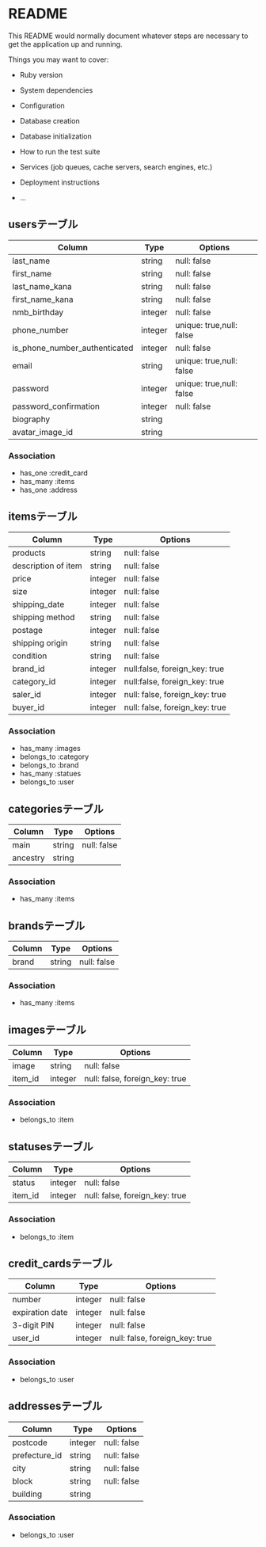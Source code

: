 
# README

This README would normally document whatever steps are necessary to get the
application up and running.

Things you may want to cover:

* Ruby version

* System dependencies

* Configuration

* Database creation

* Database initialization

* How to run the test suite

* Services (job queues, cache servers, search engines, etc.)

* Deployment instructions

* ...



## usersテーブル
|Column|Type|Options|
|------|----|-------|
|last_name|string|null: false|
|first_name|string|null: false|
|last_name_kana|string|null: false|
|first_name_kana|string|null: false|
|nmb_birthday|integer|null: false|
|phone_number|integer|unique: true,null: false|
|is_phone_number_authenticated|integer|null: false|
|email|string|unique: true,null: false|
|password|integer|unique: true,null: false|
|password_confirmation|integer|null: false|
|biography|string||
|avatar_image_id|string||


### Association
- has_one :credit_card
- has_many :items
- has_one :address



## itemsテーブル
|Column|Type|Options|
|------|----|-------|
|products|string|null: false|
|description of item|string|null: false|
|price|integer|null: false|
|size|integer|null: false|
|shipping_date|integer|null: false| 
|shipping method|string|null: false|
|postage|integer|null: false| 
|shipping origin|string|null: false|  
|condition|string|null: false|
|brand_id|integer|null:false, foreign_key: true|
|category_id|integer|null:false, foreign_key: true|  
|saler_id|integer|null: false, foreign_key: true|
|buyer_id|integer|null: false, foreign_key: true|


### Association
- has_many :images
- belongs_to :category
- belongs_to :brand
- has_many :statues
- belongs_to :user



## categoriesテーブル
|Column|Type|Options|
|------|----|-------|
|main|string|null: false|
|ancestry|string||


### Association
- has_many :items



## brandsテーブル
|Column|Type|Options|
|------|----|-------|
|brand|string|null: false|

### Association
- has_many :items



## imagesテーブル
|Column|Type|Options|
|------|----|-------|
|image|string|null: false|
|item_id|integer|null: false, foreign_key: true|

### Association
- belongs_to :item


## statusesテーブル
|Column|Type|Options|
|------|----|-------|
|status|integer|null: false|  
|item_id|integer|null: false, foreign_key: true|

### Association
- belongs_to :item


## credit_cardsテーブル
|Column|Type|Options|
|------|----|-------|
|number|integer|null: false|
|expiration date|integer|null: false|
|3-digit PIN|integer|null: false|
|user_id|integer|null: false, foreign_key: true|


### Association
- belongs_to :user

## addressesテーブル
|Column|Type|Options|
|------|----|-------|
|postcode|integer|null: false|
|prefecture_id|string|null: false|
|city|string|null: false|
|block|string|null: false|
|building|string||

### Association
- belongs_to :user

